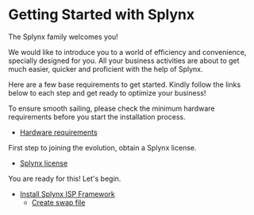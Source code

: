Getting Started with Splynx
===========================
The Splynx family welcomes you!

We would like to introduce you to a world of efficiency and convenience, specially designed for you. All your business activities are about to get much easier, quicker and proficient with the help of Splynx.

Here are a few base requirements to get started.
Kindly follow the links below to each step and get ready to optimize your business!

To ensure smooth sailing, please check the minimum hardware requirements before you start the installation process.

* [ Hardware requirements](getting_started_guide/hardware_requirements/hardware_requirements.md)

First step to joining the evolution, obtain a Splynx license.

* [ Splynx license](getting_started_guide/splynx_license/splynx_license.md)

You are ready for this! Let's begin.

* [ Install Splynx ISP Framework](getting_started_guide/install_splynx/install_splynx.md)
  * [ Create swap file ](getting_started_guide/create_swap_file/create_swap_file.md)
